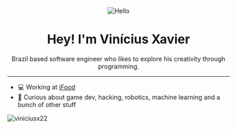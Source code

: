 <p align="center">
  <img src="https://viniciusxavier.dev/hellos/?width=200&height=70&borderRadius=35,35,7,35&fontSize=35" alt="Hello"/>
</p>

<h1 align="center">
Hey! I'm Vinícius Xavier
</h1>

<p align="center">
Brazil based software engineer who likes to explore his creativity through programming.
</p>

<hr>

- 💻 Working at [iFood](https://carreiras.ifood.com.br/)
- 🔎 Curious about game dev, hacking, robotics, machine learning and a bunch of other stuff

<img src="https://komarev.com/ghpvc/?username=viniciusx22" alt="viniciusx22" />